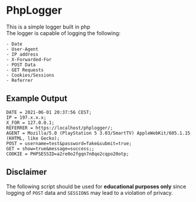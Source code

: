 # PhpLogger
This is a simple logger built in php<br>
The logger is capable of logging the following:
```
- Date
- User-Agent
- IP address
- X-Forwarded-For
- POST Data
- GET Requests
- Cookies/Sessions
- Referrer

```
## Example Output
```
DATE = 2021-06-01 20:37:56 CEST;
IP = 197.x.x.x;
X_FOR = 127.0.0.1;
REFERRER = https://localhost/phplogger/;
AGENT = Mozilla/5.0 (PlayStation 5 3.03/SmartTV) AppleWebKit/605.1.15 (KHTML, like Gecko);
POST = username=test&password=fake&submit=true;
GET = show=true&message=success;;
COOKIE = PHPSESSID=a2re0o2fgqn7n8qe2cqpo20otp;

```

## Disclaimer
The following script should be used for **educational purposes only** since logging of `POST` data and `SESSIONS`  may lead to a violation of privacy.

